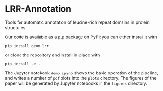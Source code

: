 # LRR-Annotation

Tools for automatic annotation of leucine-rich repeat domains in protein structures. 

Our code is available as a `pip` package on PyPI: you can either install it
with
```
pip install geom-lrr
```
or clone the repository and install in-place with
```
pip install -e .
```

The Jupyter notebook `demo.ipynb` shows the basic operation of the pipeline, and writes
a number of `pdf` plots into the `plots` directory. The figures of the paper will be generated
by Jupyter notebooks in the `figures` directory. 